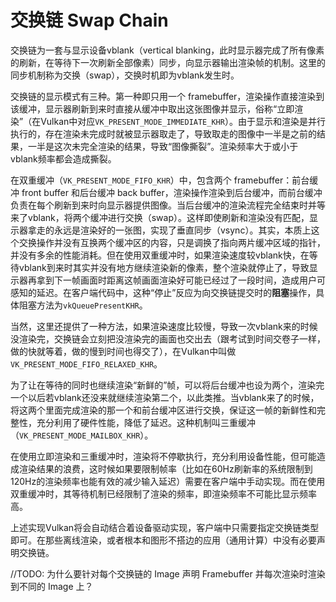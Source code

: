 # 交换链 Swap Chain

交换链为一套与显示设备vblank（vertical blanking，此时显示器完成了所有像素的刷新，在等待下一次刷新全部像素）同步，向显示器输出渲染帧的机制。这里的同步机制称为交换（swap），交换时机即为vblank发生时。

交换链的显示模式有三种。第一种即只用一个 framebuffer，渲染操作直接渲染到该缓冲，显示器刷新到来时直接从缓冲中取出这张图像并显示，俗称“立即渲染”（在Vulkan中对应`VK_PRESENT_MODE_IMMEDIATE_KHR`）。由于显示和渲染是并行执行的，存在渲染未完成时就被显示器取走了，导致取走的图像中一半是之前的结果，一半是这次未完全渲染的结果，导致“图像撕裂”。渲染频率大于或小于vblank频率都会造成撕裂。

在双重缓冲（`VK_PRESENT_MODE_FIFO_KHR`）中，包含两个 framebuffer：前台缓冲 front buffer 和后台缓冲 back buffer，渲染操作渲染到后台缓冲，而前台缓冲负责在每个刷新到来时向显示器提供图像。当后台缓冲的渲染流程完全结束时并等来了vblank，将两个缓冲进行交换（swap）。这样即使刷新和渲染没有匹配，显示器拿走的永远是渲染好的一张图，实现了垂直同步（vsync）。其实，本质上这个交换操作并没有互换两个缓冲区的内容，只是调换了指向两片缓冲区域的指针，并没有多余的性能消耗。但在使用双重缓冲时，如果渲染速度较vblank快，在等待vblank到来时其实并没有地方继续渲染新的像素，整个渲染就停止了，导致显示器再拿到下一帧画面时距离这帧画面渲染好可能已经过了一段时间，造成用户可感知的延迟。在客户端代码中，这种“停止”反应为向交换链提交时的**阻塞**操作，具体阻塞方法为`vkQueuePresentKHR`。

当然，这里还提供了一种方法，如果渲染速度比较慢，导致一次vblank来的时候没渲染完，交换链会立刻把没渲染完的画面也交出去（跟考试到时间交卷子一样，做的快就等着，做的慢到时间也得交了），在Vulkan中叫做`VK_PRESENT_MODE_FIFO_RELAXED_KHR`。

为了让在等待的同时也继续渲染“新鲜的”帧，可以将后台缓冲也设为两个，渲染完一个以后若vblank还没来就继续渲染第二个，以此类推。当vblank来了的时候，将这两个里面完成渲染的那一个和前台缓冲区进行交换，保证这一帧的新鲜性和完整性，充分利用了硬件性能，降低了延迟。这种机制叫三重缓冲（`VK_PRESENT_MODE_MAILBOX_KHR`）。

在使用立即渲染和三重缓冲时，渲染将不停歇执行，充分利用设备性能，但可能造成渲染结果的浪费，这时候如果要限制帧率（比如在60Hz刷新率的系统限制到120Hz的渲染频率也能有效的减少输入延迟）需要在客户端中手动实现。而在使用双重缓冲时，其等待机制已经限制了渲染的频率，即渲染频率不可能比显示频率高。

上述实现Vulkan将会自动结合着设备驱动实现，客户端中只需要指定交换链类型即可。在那些离线渲染，或者根本和图形不搭边的应用（通用计算）中没有必要声明交换链。

//TODO: 为什么要针对每个交换链的 Image 声明 Framebuffer 并每次渲染时渲染到不同的 Image 上？


